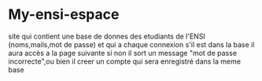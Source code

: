 # My-ensi-espace
site qui contient une base de donnes des etudiants de l'ENSI (noms,mails,mot de passe) et qui a chaque connexion s'il est dans la base il aura accès a la page suivante si non il sort un message "mot de passe incorrecte",ou bien il creer un compte qui sera enregistré dans la meme base
